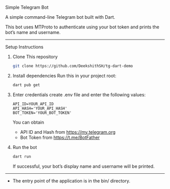 Simple Telegram Bot

A simple command-line Telegram bot built with Dart.

This bot uses MTProto to authenticate using your bot token and prints the bot’s name and username.

---

Setup Instructions

1. Clone This repository
   ```sh
   git clone https://github.com/DeekshithSH/tg-dart-demo
   ```

2. Install dependencies
   Run this in your project root:
   ```sh
   dart pub get
   ```

3. Enter credentials
   create .env file and enter the following values:

   ```
   API_ID=YOUR_API_ID
   API_HASH='YOUR_API_HASH'
   BOT_TOKEN='YOUR_BOT_TOKEN'
   ```

   You can obtain
   - API ID and Hash from https://my.telegram.org
   - Bot Token from https://t.me/BotFather


4. Run the bot
   ```sh
   dart run
   ```

   If successful, your bot’s display name and username will be printed.

---

- The entry point of the application is in the bin/ directory.